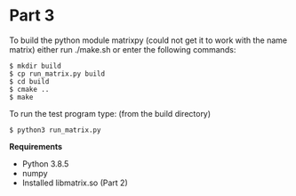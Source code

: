 Part 3
======
To build the python module matrixpy (could not get it to work with the name matrix) either run ./make.sh or enter the following commands:

```
$ mkdir build
$ cp run_matrix.py build
$ cd build
$ cmake ..
$ make
```
To run the test program type: (from the build directory)

```
$ python3 run_matrix.py
```

**Requirements**

* Python 3.8.5
* numpy
* Installed libmatrix.so (Part 2)

